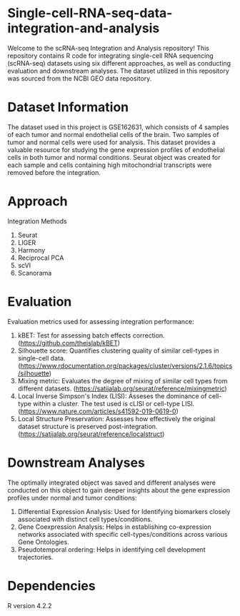 # Single-cell-RNA-seq-data-integration-and-analysis
Welcome to the scRNA-seq Integration and Analysis repository! This repository contains R code for integrating single-cell RNA sequencing (scRNA-seq) datasets using six different approaches, as well as conducting evaluation and downstream analyses. The dataset utilized in this repository was sourced from the NCBI GEO data repository.

# Dataset Information
The dataset used in this project is GSE162631, which consists of 4 samples of each tumor and normal endothelial cells of the brain. Two samples of tumor and normal cells were used for analysis. This dataset provides a valuable resource for studying the gene expression profiles of endothelial cells in both tumor and normal conditions. Seurat object was created for each sample and cells containing high mitochondrial transcripts were removed before the integration. 

# Approach
Integration Methods
1) Seurat
2) LIGER
3) Harmony
4) Reciprocal PCA
5) scVI
6) Scanorama

# Evaluation
Evaluation metrics used for assessing integration performance:
1) kBET: Test for assessing batch effects correction. (https://github.com/theislab/kBET)
2) Silhouette score: Quantifies clustering quality of similar cell-types in single-cell data. (https://www.rdocumentation.org/packages/cluster/versions/2.1.6/topics/silhouette)
3) Mixing metric: Evaluates the degree of mixing of similar cell types from different datasets. (https://satijalab.org/seurat/reference/mixingmetric)
4) Local Inverse Simpson's Index (LISI): Asseses the dominance of cell-type within a cluster. The test used is cLISI or cell-type LISI. (https://www.nature.com/articles/s41592-019-0619-0)
5) Local Structure Preservation: Assesses how effectively the original dataset structure is preserved post-integration.(https://satijalab.org/seurat/reference/localstruct)

# Downstream Analyses
The optimally integrated object was saved and different analyses were conducted on this object to gain deeper insights about the gene expression profiles under normal and tumor conditions:
1) Differential Expression Analysis: Used for Identifying biomarkers closely associated with distinct cell types/conditions.
2) Gene Coexpression Analysis: Helps in establishing co-expression networks associated with specific cell-types/conditions across various Gene Ontologies.
3) Pseudotemporal ordering: Helps in identifying cell development trajectories.

# Dependencies
R version 4.2.2



